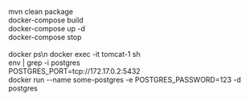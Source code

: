 mvn clean package</br>
docker-compose build</br>
docker-compose up -d</br>
docker-compose stop</br>
</br>
docker ps\n
docker exec -it  tomcat-1 sh</br>
env | grep -i postgres</br>
POSTGRES_PORT=tcp://172.17.0.2:5432</br>
docker run --name some-postgres -e POSTGRES_PASSWORD=123 -d postgres</br>






